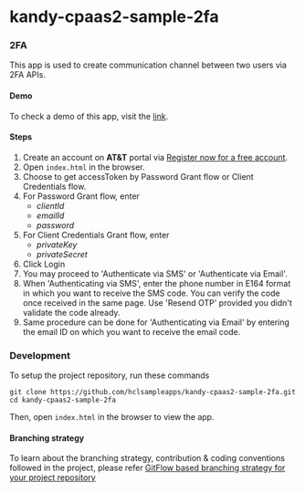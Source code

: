 # kandy-cpaas2-sample-2fa

### 2FA

This app is used to create communication channel between two users via 2FA APIs.

#### Demo

To check a demo of this app, visit the [link](https://hclsampleapps.github.io/kandy-cpaas2-sample-2fa/).

#### Steps 

1. Create an account on **AT&T** portal via [Register now for a free account](https://apimarket.att.com/signup).
2. Open ```index.html``` in the browser.
3. Choose to get accessToken by Password Grant flow or Client Credentials flow.
4. For Password Grant flow, enter 
   - *clientId* 
   - *emailId* 
   - *password*  
5. For Client Credentials Grant flow, enter	
   - *privateKey*
   - *privateSecret*   
6. Click Login
7. You may proceed to 'Authenticate via SMS' or 'Authenticate via Email'.
8. When 'Authenticating via SMS', enter the phone number in E164 format in which you want to receive the SMS code. You can verify the code once received in the same page. Use 'Resend OTP' provided you didn't validate the code already.
9. Same procedure can be done for 'Authenticating via Email' by entering the email ID on which you want to receive the email code.

### Development

To setup the project repository, run these commands

```
git clone https://github.com/hclsampleapps/kandy-cpaas2-sample-2fa.git
cd kandy-cpaas2-sample-2fa
```

Then, open ```index.html``` in the browser to view the app.

#### Branching strategy

To learn about the branching strategy, contribution & coding conventions followed in the project, please refer [GitFlow based branching strategy for your project repository](https://gist.github.com/ribbon-abku/10d3fc1cff5c35a2df401196678e258a)
